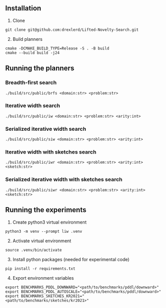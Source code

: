 ## Installation

1. Clone
```console
git clone git@github.com:drexlerd/Lifted-Novelty-Search.git
```
2. Build planners
```console
cmake -DCMAKE_BUILD_TYPE=Release -S . -B build
cmake --build build -j24
```

## Running the planners

### Breadth-first search
```console
./build/src/public/brfs <domain:str> <problem:str>
```

### Iterative width search
```console
./build/src/public/iw <domain:str> <problem:str> <arity:int>
```

### Serialized iterative width search
```console
./build/src/public/siw <domain:str> <problem:str> <arity:int>
```

### Iterative width with sketches search
```console
./build/src/public/iwr <domain:str> <problem:str> <arity:int> <sketch:str>
```

### Serialized iterative width with sketches search
```console
./build/src/public/siwr <domain:str> <problem:str> <arity:int> <sketch:str>
```


## Running the experiments

1. Create python3 virtual environment
```console
python3 -m venv --prompt liw .venv
```
2. Activate virtual environment
```console
source .venv/bin/activate
```
3. Install python packages (needed for experimental code)
```console
pip install -r requirements.txt
```
4. Export environment variables
```console
export BENCHMARKS_PDDL_DOWNWARD="<path/to/benchmarks/pddl/downward>"
export BENCHMARKS_PDDL_AUTOSCALE="<path/to/benchmarks/pddl/downward>"
export BENCHMARKS_SKETCHES_KR2021="<path/to/benchmarks/sketches/kr2021>"
```
